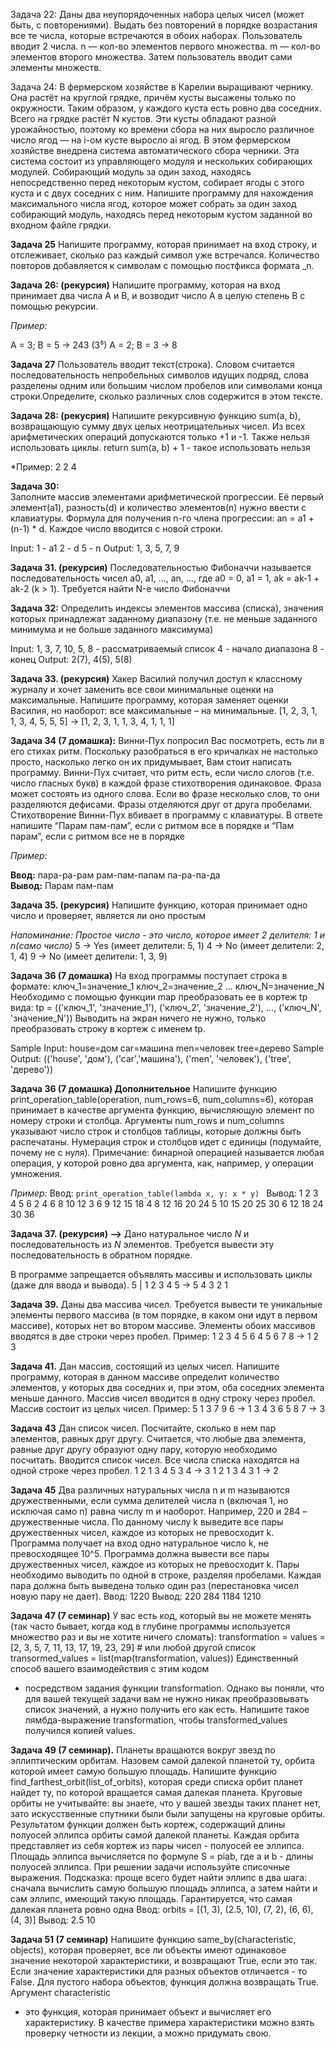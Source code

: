 Задача 22: 
Даны два неупорядоченных набора целых чисел (может быть, с повторениями). Выдать без повторений в порядке возрастания все те числа, которые встречаются в обоих наборах.
Пользователь вводит 2 числа. n — кол-во элементов первого множества. m — кол-во элементов второго множества. Затем пользователь вводит сами элементы множеств.


Задача 24: 
В фермерском хозяйстве в Карелии выращивают чернику. Она растёт на круглой грядке, причём кусты высажены только по окружности. Таким образом, у каждого куста есть ровно два соседних. Всего на грядке растёт N кустов.
Эти кусты обладают разной урожайностью, поэтому ко времени сбора на них выросло различное число ягод — на i-ом кусте выросло ai ягод.
В этом фермерском хозяйстве внедрена система автоматического сбора черники. Эта система состоит из управляющего модуля и нескольких собирающих модулей. Собирающий модуль за один заход, находясь непосредственно перед некоторым кустом, собирает ягоды с этого куста и с двух соседних с ним.
Напишите программу для нахождения максимального числа ягод, которое может собрать за один заход собирающий модуль, находясь перед некоторым кустом заданной во входном файле грядки.    

**Задача 25**
Напишите программу, которая принимает на вход строку,
и отслеживает, сколько раз каждый символ уже встречался.
Количество повторов добавляется к символам
с помощью постфикса формата _n.

**Задача 26:  (рекурсия)**
Напишите программу, которая на вход принимает два числа A и B, 
и возводит число А в целую степень B с помощью рекурсии.

*Пример:*

A = 3; B = 5 -> 243 (3⁵)
A = 2; B = 3 -> 8 

**Задача 27**
Пользователь вводит текст(строка).
Словом считается последовательность непробельных символов
идущих подряд, слова разделены одним или большим числом
пробелов или символами конца строки.Определите, сколько различных
слов содержится в этом тексте.

**Задача 28: (рекусрия)**
Напишите рекурсивную функцию sum(a, b), возвращающую сумму двух целых неотрицательных чисел. 
Из всех арифметических операций допускаются только +1 и -1. Также нельзя использовать циклы.
return sum(a, b) + 1 - такое использовать нельзя

*Пример:
2 2
    4

**Задача 30:**  
Заполните массив элементами арифметической прогрессии. 
Её первый элемент(a1), разность(d) и количество элементов(n) нужно ввести с клавиатуры. 
Формула для получения n-го члена прогрессии: an = a1 + (n-1) * d.
Каждое число вводится с новой строки.

Input:
1 - a1
2 - d
5 - n
Output:
1, 3, 5, 7, 9

**Задача 31. (рекурсия)**
Последовательностью Фибоначчи называется
последовательность чисел a0, a1, ..., an, ..., где
a0 = 0, a1 = 1, ak = ak-1 + ak-2 (k > 1).
Требуется найти N-е число Фибоначчи

**Задача 32:** 
Определить индексы элементов массива (списка), значения которых принадлежат заданному диапазону 
(т.е. не меньше заданного минимума и не больше заданного максимума)

Input:
1, 3, 7, 10, 5, 8 - рассматриваемый список
4 - начало диапазона
8 - конец
Output:
2(7), 4(5), 5(8)

**Задача 33. (рекурсия)**
Хакер Василий получил доступ к классному журналу
и хочет заменить все свои минимальные оценки на максимальные.
Напишите программу, которая заменяет оценки Василия,
но наоборот: все максимальные – на минимальные.
[1, 2, 3, 1, 1, 3, 4, 5, 5, 5] -> [1, 2, 3, 1, 1, 3, 4, 1, 1, 1]

**Задача 34 (7 домашка):**
Винни-Пух попросил Вас посмотреть, есть ли в его стихах ритм. 
Поскольку разобраться в его кричалках не настолько просто, 
насколько легко он их придумывает, Вам стоит написать программу. 
Винни-Пух считает, что ритм есть, если число слогов (т.е. число гласных букв) 
в каждой фразе стихотворения одинаковое. Фраза может состоять из одного слова. 
Если во фразе несколько слов, то они разделяются дефисами. 
Фразы отделяются друг от друга пробелами. Стихотворение  Винни-Пух вбивает в программу с клавиатуры. 
В ответе напишите “Парам пам-пам”, если с ритмом все в порядке и “Пам парам”, если с ритмом все не в порядке

*Пример:*

**Ввод:** пара-ра-рам рам-пам-папам па-ра-па-да    
     **Вывод:** Парам пам-пам 

**Задача 35. (рекурсия)**
Напишите функцию, которая принимает
одно число и проверяет, является ли оно простым

*Напоминание: Простое число - это число,
которое имеет 2 делителя: 1  и n(само число)*
5 -> Yes (имеет делители: 5, 1)
4 -> No (имеет делители: 2, 1, 4)
9 -> No (имеет делители: 1, 3, 9)

**Задача 36 (7 домашка)**
На вход программы поступает строка в формате:
ключ_1=значение_1 ключ_2=значение_2 ... ключ_N=значение_N
Необходимо с помощью функции map преобразовать ее в кортеж tp вида:
tp = (('ключ_1', 'значение_1'), ('ключ_2', 'значение_2'), ..., ('ключ_N', 'значение_N'))
Выводить на экран ничего не нужно, только преобразовать строку в кортеж с именем tp.

Sample Input:
house=дом car=машина men=человек tree=дерево
Sample Output:
(('house', 'дом'), ('car','машина'), ('men', 'человек'), ('tree', 'дерево'))

**Задача 36 (7 домашка) Дополнительное** 
Напишите функцию print_operation_table(operation, num_rows=6, num_columns=6), 
которая принимает в качестве аргумента функцию, вычисляющую элемент по номеру строки и столбца. 
Аргументы num_rows и num_columns указывают число строк и столбцов таблицы, 
которые должны быть распечатаны. Нумерация строк и столбцов идет с единицы (подумайте, почему не с нуля). 
Примечание: бинарной операцией называется любая операция, 
у которой ровно два аргумента, как, например, у операции умножения.

*Пример:*
Ввод: `print_operation_table(lambda x, y: x * y) ` 
Вывод:
1 2 3 4 5 6
2 4 6 8 10 12
3 6 9 12 15 18
4 8 12 16 20 24
5 10 15 20 25 30
6 12 18 24 30 36

**Задача 37. (рекурсия) -->**
Дано натуральное число *N* и последовательность
из *N* элементов. Требуется вывести эту последовательность
в обратном порядке.

В программе запрещается объявлять
массивы и использовать циклы (даже для ввода и вывода).
5 | 1 2 3 4 5 -> 5 4 3 2 1

**Задача 39.** 
Даны два массива чисел. Требуется вывести те уникальные элементы первого массива 
(в том порядке, в каком они идут в первом массиве), которых нет во втором массиве. 
Элементы обоих массивов вводятся в две строки через пробел.
Пример:
1 2 3 4 5 6
4 5 6 7 8 -> 1 2 3

**Задача 41.**
Дан массив, состоящий из целых чисел. Напишите программу, которая в данном массиве
определит количество элементов, у которых два соседних и, при этом, оба соседних 
элемента меньше данного. Массив чисел вводится в одну строку через пробел.
Массив состоит из целых чисел.
Пример:
5 1 3 7 9 6 -> 1
3 4 3 6 5 8 7 -> 3

**Задача 43**
Дан список чисел. Посчитайте, сколько в нем пар элементов, равных друг другу. Считается, что
любые два элемента, равные друг другу образуют одну пару, которую необходимо посчитать.
Вводится список чисел. Все числа списка находятся на одной строке через пробел.
1 2 1 3 4 5 3 4 -> 3
1 2 1 3 4 3 1 -> 2

**Задача 45**
Два различных натуральных числа n и m называются дружественными, если сумма делителей
числа n (включая 1, но исключая само n) равна числу m и наоборот. Например, 220 и 284 – дружественные числа.
По данному числу k выведите все пары дружественных чисел, каждое из которых не превосходит k.
Программа получает на вход одно натуральное число k, не превосходящее 10^5. Программа должна вывести
все пары дружественных чисел, каждое из которых не превосходит k. Пары необходимо выводить по одной в строке,
разделяя пробелами. Каждая пара должна быть выведена только один раз (перестановка чисел новую пару не дает).
Ввод: 1220
Вывод:
220     284
1184    1210

**Задача 47 (7 семинар)**
У вас есть код, который вы не можете менять
(так часто бывает, когда код в глубине программы используется 
множество раз и вы не хотите ничего сломать):
transformation = <???>
values = [2, 3, 5, 7, 11, 13, 17, 19, 23, 29] # или любой другой список
transormed_values = list(map(transformation, values))
Единственный способ вашего взаимодействия с этим кодом
- посредством задания функции transformation.
Однако вы поняли, что для вашей текущей задачи вам не нужно никак
преобразовывать список значений, а нужно получить его как есть.
Напишите такое лямбда-выражение transformation,
чтобы transformed_values получился копией values.

**Задача 49 (7 семинар).** 
Планеты вращаются вокруг звезд по эллиптическим
орбитам. Назовем самой далекой планетой ту, орбита
которой имеет самую большую площадь.
Напишите функцию find_farthest_orbit(list_of_orbits),
которая среди списка орбит планет найдет ту, по которой
вращается самая далекая планета. Круговые орбиты не учитывайте:
вы знаете, что у вашей звезды таких планет нет, зато
искусственные спутники были были запущены на круговые орбиты.
Результатом функции должен быть кортеж, содержащий длины полуосей
эллипса орбиты самой далекой планеты. Каждая орбита представляет из
себя кортеж из пары чисел - полуосей ее эллипса. Площадь эллипса вычисляется
по формуле S = piab, где a и b - длины полуосей эллипса.
 При решении задачи используйте списочные
выражения. Подсказка: проще всего будет найти эллипс в два шага:
сначала вычислить самую
большую площадь эллипса, а затем найти и сам эллипс, имеющий такую площадь.
Гарантируется, что самая далекая планета ровно одна
Ввод:
orbits = [(1, 3), (2.5, 10), (7, 2), (6, 6), (4, 3)]
Вывод:
2.5 10

**Задача 51 (7 семинар)**
Напишите функцию same_by(characteristic, objects),
которая проверяет, все ли объекты имеют одинаковое
значение некоторой характеристики, и возвращают True,
если это так. Если значение характеристики для разных
объектов отличается - то False. Для пустого набора объектов,
функция должна возвращать True. Аргумент characteristic
- это функция, которая принимает объект и вычисляет его характеристику.
В качестве примера характеристики можно взять проверку
четности из лекции, а можно придумать свою.